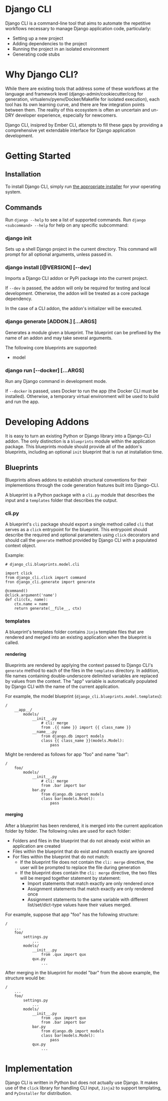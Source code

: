 Django CLI
==========

Django CLI is a command-line tool that aims to automate the repetitive workflows necessary
to manage Django application code, particularly:

* Setting up a new project 
* Adding dependencies to the project
* Running the project in an isolated environment
* Generating code stubs

# Why Django CLI?

While there are existing tools that address some of these workflows at the language and framework level
(django-admin/cookiecutter/cog for generation, virtualenv/pyenv/Docker/Makefile for isolated execution),
each tool has its own learning curve, and there are few integration points between them.
The reality of this ecosystem is often an uncertain and un-DRY developer experience, especially
for newcomers. 

Django CLI, insipred by Ember CLI, attempts to fill these gaps by providing a comprehensive yet extendable
interface for Django application development.

# Getting Started

## Installation

To install Django CLI, simply run [the appropriate installer](./INSTALLERS.md) for your operating system.

## Commands

Run `django --help` to see a list of supported commands.
Run `django <subcommand> --help` for help on any specific subcommand:

### django init

Sets up a shell Django project in the current directory.
This command will prompt for all optional arguments, unless passed in.

### django install <ADDON>[@VERSION] [--dev]

Imports a Django CLI addon or PyPi package into the current project.

If `--dev` is passed, the addon will only be required for testing and local development.
Otherwise, the addon will be treated as a core package dependency.

In the case of a CLI addon, the addon's initializer will be executed.

### django generate [ADDON.]<BLUEPRINT> [...ARGS]

Generates a module given a blueprint. The blueprint can be prefixed by the name
of an addon and may take several arguments.

The following core blueprints are supported:

* model

### django run <COMMAND> [--docker] [...ARGS]

Run any Django command in development mode.

If `--docker` is passed, uses Docker to run the app (the Docker CLI must be installed).
Otherwise, a temporary virtual environment will be used to build and run the app.

# Developing Addons

It is easy to turn an existing Python or Django library into a Django-CLI addon.
The only distinction is a `blueprints` module within the application package.
This blueprints module should provide all of the addon's blueprints, including an optional
`init` blueprint that is run at installation time.

## Blueprints

Blueprints allows addons to establish structural conventions for
their implementions through the code generation features built into Django-CLI.

A blueprint is a Python package with a `cli.py` module that describes the input
and a `templates` folder that describes the output.

### cli.py

A blueprint's `cli` package should export a single method called `cli` that serves as a `click`
entrypoint for the blueprint. This entrypoint should describe the required and optional parameters using
`click` decorators and should call the `generate` method provided by Django CLI with a
populated context object.

Example:

```
# django_cli.blueprints.model.cli

import click
from django_cli.click import command
fron django_cli.generate import generate

@command()
@click.argument('name')
def cli(ctx, name):
    ctx.name = name
    return generate(__file__, ctx)
```

### templates

A blueprint's templates folder contains `Jinja` template files that are rendered and merged into an existing
application when the blueprint is called.

#### rendering

Blueprints are rendered by applying the context passed to Django CLI's `generate` method to each of the files
in the `templates` directory. In addition, file names containing double-underscore delimited variables are replaced by values
from the context. The "app" variable is automatically populated by Django CLI with the name of the current application.

For example, the model blueprint (`django_cli.blueprints.model.templates`):
```
/
    __app__/
        models/
            __init__.py
                # cli: merge
                from .{{ name }} import {{ class_name }}
            __name__.py
                from django.db import models
                class {{ class_name }}(models.Model):
                    pass
```

Might be rendered as follows for app "foo" and name "bar":

```
/
    foo/
        models/
            __init__.py
                # cli: merge
                from .bar import bar
            bar.py
                from django.db improt models
                class bar(models.Model):
                    pass
```

#### merging

After a blueprint has been rendered, it is merged into the current application folder by folder.
The following rules are used for each folder:

* Folders and files in the blueprint that do not already exist within an application are created
* Files within the blueprint that do exist and match exactly are ignored
* For files within the blueprint that do not match:
  * If the blueprint file does not contain the `cli: merge` directive, the user will be prompted to replace the file during generation
  * If the blueprint does contain the `cli: merge` directive, the two files will be merged together statement by statement:
    * Import statements that match exactly are only rendered once
    * Assignment statements that match exactly are only rendered once
    * Assignment statements to the same variable with different list/set/dict-type values have their values merged.

For example, suppose that app "foo" has the following structure:

```
/
    ...
    foo/
        settings.py
            ...
        models/
            __init__.py
                from .qux import qux
            qux.py
                ...
```

After merging in the blueprint for model "bar" from the above example, the structure would be:

```
/
    ...
    foo/
        settings.py
            ...
        models/
            __init__.py
                from .qux import qux
                from .bar import bar
            bar.py
                from django.db import models
                class bar(models.Model):
                    pass
            qux.py
                ...
```

# Implementation

Django CLI is written in Python but does not actually use Django.
It makes use of the `click` library for handling CLI input, `Jinja2` to support templating, and `PyInstaller`
for distribution.

